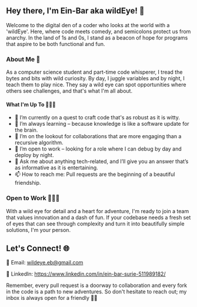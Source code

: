 ## Hey there, I'm Ein-Bar aka wildEye! 👋
 
Welcome to the digital den of a coder who looks at the world with a 'wildEye'. 
Here, where code meets comedy, and semicolons protect us from anarchy. 
In the land of 1s and 0s, I stand as a beacon of hope for programs that aspire to be both functional and fun.



### About Me 🚀

As a computer science student and part-time code whisperer, I tread the bytes and bits with wild curiosity. By day, I juggle variables and by night, I teach them to play nice. They say a wild eye can spot opportunities where others see challenges, and that's what I'm all about.



#### What I'm Up To 👩🏽‍💻

- 🔭 I’m currently on a quest to craft code that's as robust as it is witty.
- 🌱 I’m always learning – because knowledge is like a software update for the brain.
- 👯 I’m on the lookout for collaborations that are more engaging than a recursive algorithm.
- 🤔 I’m open to work – looking for a role where I can debug by day and deploy by night.
- 💬 Ask me about anything tech-related, and I’ll give you an answer that’s as informative as it is entertaining.
- 📫 How to reach me: Pull requests are the beginning of a beautiful friendship.



### Open to Work 🙋🏽‍♀️
With a wild eye for detail and a heart for adventure, I'm ready to join a team that values innovation and a dash of fun. 
If your codebase needs a fresh set of eyes that can see through complexity and turn it into beautifully simple solutions, I'm your person.



## Let's Connect! 🌐

📧 Email: wildeye.eb@gmail.com

🔗 LinkedIn: https://www.linkedin.com/in/ein-bar-surie-511989182/


Remember, every pull request is a doorway to collaboration and every fork in the code is a path to new adventures. 
So don't hesitate to reach out; my inbox is always open for a friendly 🤘🏽


